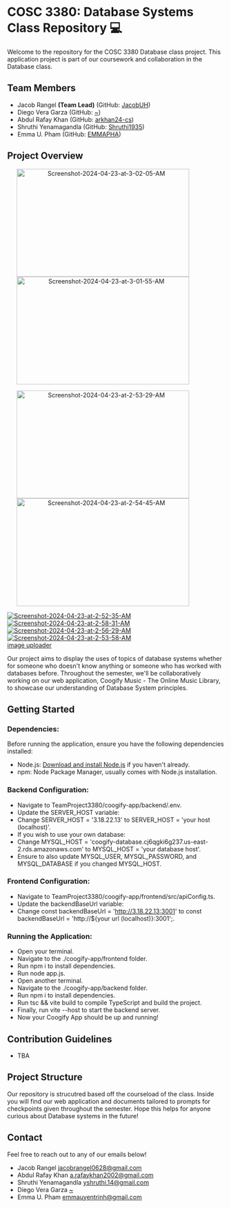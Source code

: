 # COSC 3380: Database Systems Class Repository 💻

Welcome to the repository for the COSC 3380 Database class project. This application project is part of our coursework and collaboration in the Database class.

## Team Members

- Jacob Rangel **(Team Lead)** (GitHub: [JacobUH](https://github.com/JacobUH))
- Diego Vera Garza (GitHub: [~](https://github.com/lindolfo1))
- Abdul Rafay Khan (GitHub: [arkhan24-cs](https://github.com/arkhan24-cs))
- Shruthi Yenamagandla (GitHub: [Shruthi1935](https://github.com/Shruthi1935))
- Emma U. Pham (GitHub: [EMMAPHA](https://github.com/EMMAPHA))

## Project Overview

<p align="center">
  <a href="https://ibb.co/WzQwD8c"><img src="https://i.ibb.co/HP0sNwr/Screenshot-2024-04-23-at-3-02-05-AM.png" alt="Screenshot-2024-04-23-at-3-02-05-AM" border="0" width="400" height="250" style="margin-right: 60px;"></a>
  <a href="https://ibb.co/26mZBzt"><img src="https://i.ibb.co/0X8s30M/Screenshot-2024-04-23-at-3-01-55-AM.png" alt="Screenshot-2024-04-23-at-3-01-55-AM" border="0" width="400" height="250" style="margin-right: 60px;"></a>
</p>
<p align="center">
  <a href="https://ibb.co/fk3QZj2"><img src="https://i.ibb.co/v3NDf0H/Screenshot-2024-04-23-at-2-53-29-AM.png" alt="Screenshot-2024-04-23-at-2-53-29-AM" border="0" width="400" height="250" style="margin-right: 60px;"></a>
  <a href="https://ibb.co/4Ph2rkm"><img src="https://i.ibb.co/RzRNw8v/Screenshot-2024-04-23-at-2-54-45-AM.png" alt="Screenshot-2024-04-23-at-2-54-45-AM" border="0" width="400" height="250" style="margin-right: 60px;"></a>
</p>
<a href="https://ibb.co/ncWj3XZ"><img src="https://i.ibb.co/jMpDVCB/Screenshot-2024-04-23-at-2-52-35-AM.png" alt="Screenshot-2024-04-23-at-2-52-35-AM" border="0"></a>
<a href="https://ibb.co/njXYY8X"><img src="https://i.ibb.co/VTFzzpF/Screenshot-2024-04-23-at-2-58-31-AM.png" alt="Screenshot-2024-04-23-at-2-58-31-AM" border="0"></a>
<a href="https://ibb.co/nD3d1Tv"><img src="https://i.ibb.co/FBsZY9M/Screenshot-2024-04-23-at-2-56-29-AM.png" alt="Screenshot-2024-04-23-at-2-56-29-AM" border="0"></a>
<a href="https://ibb.co/Lx0bQwc"><img src="https://i.ibb.co/D91sGXv/Screenshot-2024-04-23-at-2-53-58-AM.png" alt="Screenshot-2024-04-23-at-2-53-58-AM" border="0"></a>
<br /><a target='_blank' href='https://imgbb.com/'>image uploader</a><br />


Our project aims to display the uses of topics of database systems whether for someone who doesn't know anything or someone who has worked with databases before. Throughout the semester, we'll be collaboratively working on our web application, Coogify Music - The Online Music Library, to showcase our understanding of Database System principles.

## Getting Started

### Dependencies:
Before running the application, ensure you have the following dependencies installed:
- Node.js: [Download and install Node.js](https://nodejs.org/) if you haven't already.
- npm: Node Package Manager, usually comes with Node.js installation.

### Backend Configuration:
- Navigate to TeamProject3380/coogify-app/backend/.env.
- Update the SERVER_HOST variable:
- Change SERVER_HOST = '3.18.22.13' to SERVER_HOST = 'your host (localhost)'.
- If you wish to use your own database:
- Change MYSQL_HOST = 'coogify-database.cj6qgki6g237.us-east-2.rds.amazonaws.com' to MYSQL_HOST = 'your database host'.
- Ensure to also update MYSQL_USER, MYSQL_PASSWORD, and MYSQL_DATABASE if you changed MYSQL_HOST.

### Frontend Configuration:
- Navigate to TeamProject3380/coogify-app/frontend/src/apiConfig.ts.
- Update the backendBaseUrl variable:
- Change const backendBaseUrl = 'http://3.18.22.13:3001' to const backendBaseUrl = 'http://${your url (localhost)}:3001';.

### Running the Application:
- Open your terminal.
- Navigate to the ./coogify-app/frontend folder.
- Run npm i to install dependencies.
- Run node app.js.
- Open another terminal.
- Navigate to the ./coogify-app/backend folder.
- Run npm i to install dependencies.
- Run tsc && vite build to compile TypeScript and build the project.
- Finally, run vite --host to start the backend server.
- Now your Coogify App should be up and running!

## Contribution Guidelines

- TBA

## Project Structure

Our repository is strucutred based off the courseload of the class. Inside you will find our web application and documents tailored to prompts for checkpoints given throughout the semester. Hope this helps for anyone curious about Database systems in the future!

## Contact

Feel free to reach out to any of our emails below!

- Jacob Rangel [jacobrangel0628@gmail.com](https://jacobrangel0628@gmail.com)
- Abdul Rafay Khan [a.rafaykhan2002@gmail.com](https://a.rafaykhan2002@gmail.com)
- Shruthi Yenamagandla [yshruthi.14@gmail.com](https://yshruthi.14@gmail.com)
- Diego Vera Garza [~]()
- Emma U. Pham [emmauyentrinh@gmail.com](https://emmauyentrinh@gmail.com)
